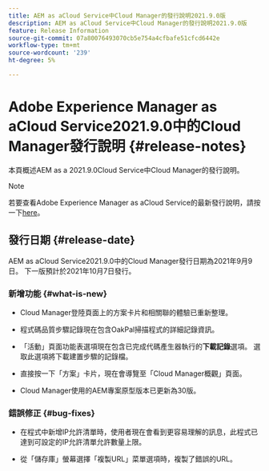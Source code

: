 ```yaml
---
title: AEM as aCloud Service中Cloud Manager的發行說明2021.9.0版
description: AEM as aCloud Service中Cloud Manager的發行說明2021.9.0版
feature: Release Information
source-git-commit: 07a80076493070cb5e754a4cfbafe51cfcd6442e
workflow-type: tm+mt
source-wordcount: '239'
ht-degree: 5%

---
```


# Adobe Experience Manager as aCloud Service2021.9.0中的Cloud Manager發行說明 {#release-notes}

本頁概述AEM as a 2021.9.0Cloud Service中Cloud Manager的發行說明。

>[!NOTE]
>若要查看Adobe Experience Manager as aCloud Service的最新發行說明，請按一下[here](https://experienceleague.adobe.com/docs/experience-manager-cloud-service/release-notes/release-notes/release-notes-current.html?lang=zh-Hant)。

## 發行日期 {#release-date}

AEM as aCloud Service2021.9.0中的Cloud Manager發行日期為2021年9月9日。
下一版預計於2021年10月7日發行。

### 新增功能 {#what-is-new}

* Cloud Manager登陸頁面上的方案卡片和相關聯的體驗已重新整理。

* 程式碼品質步驟記錄現在包含OakPal掃描程式的詳細記錄資訊。

* 「活動」頁面功能表選項現在包含已完成代碼產生器執行的&#x200B;**下載記錄**&#x200B;選項。 選取此選項將下載建置步驟的記錄檔。

* 直接按一下「方案」卡片，現在會導覽至「Cloud Manager概觀」頁面。

* Cloud Manager使用的AEM專案原型版本已更新為30版。

### 錯誤修正 {#bug-fixes}

* 在程式中新增IP允許清單時，使用者現在會看到更容易理解的訊息，此程式已達到可設定的IP允許清單允許數量上限。

* 從「儲存庫」螢幕選擇「複製URL」菜單選項時，複製了錯誤的URL。


